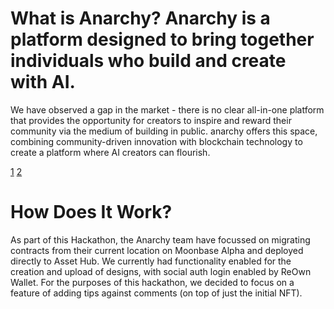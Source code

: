 # What is Anarchy? Anarchy is a platform designed to bring together individuals who build and create with AI. 
We have observed a gap in the market - there is no clear all-in-one platform that provides the opportunity for creators to inspire and reward their community via the medium of building in public.
anarchy offers this space, combining community-driven innovation with blockchain technology to create a platform where AI creators can flourish. 

[1](https://i.imgur.com/NTYMjN2.jpeg)
[2](https://i.imgur.com/grjUeAn.jpeg)

# How Does It Work?

As part of this Hackathon, the Anarchy team have focussed on migrating contracts from their current location on Moonbase Alpha and deployed directly to Asset Hub. We currently had functionality enabled for the creation and upload of designs, with social auth login enabled by ReOwn Wallet. For the purposes of this hackathon, we decided to focus on a feature of adding tips against comments (on top of just the initial NFT).
